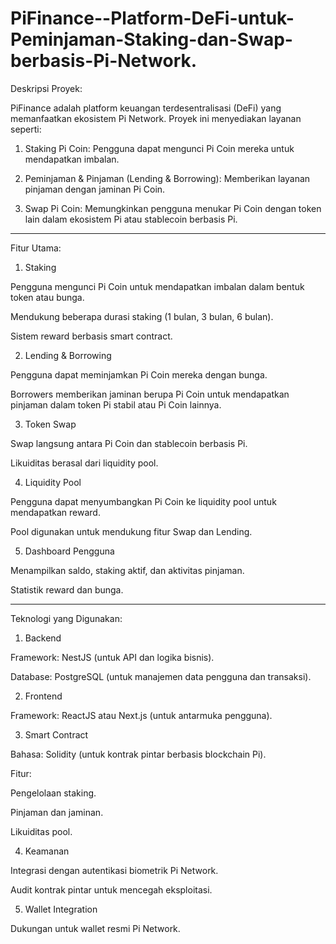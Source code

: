 # PiFinance--Platform-DeFi-untuk-Peminjaman-Staking-dan-Swap-berbasis-Pi-Network.
Deskripsi Proyek:

PiFinance adalah platform keuangan terdesentralisasi (DeFi) yang memanfaatkan ekosistem Pi Network. Proyek ini menyediakan layanan seperti:

1. Staking Pi Coin: Pengguna dapat mengunci Pi Coin mereka untuk mendapatkan imbalan.


2. Peminjaman & Pinjaman (Lending & Borrowing): Memberikan layanan pinjaman dengan jaminan Pi Coin.


3. Swap Pi Coin: Memungkinkan pengguna menukar Pi Coin dengan token lain dalam ekosistem Pi atau stablecoin berbasis Pi.




---

Fitur Utama:

1. Staking

Pengguna mengunci Pi Coin untuk mendapatkan imbalan dalam bentuk token atau bunga.

Mendukung beberapa durasi staking (1 bulan, 3 bulan, 6 bulan).

Sistem reward berbasis smart contract.



2. Lending & Borrowing

Pengguna dapat meminjamkan Pi Coin mereka dengan bunga.

Borrowers memberikan jaminan berupa Pi Coin untuk mendapatkan pinjaman dalam token Pi stabil atau Pi Coin lainnya.



3. Token Swap

Swap langsung antara Pi Coin dan stablecoin berbasis Pi.

Likuiditas berasal dari liquidity pool.



4. Liquidity Pool

Pengguna dapat menyumbangkan Pi Coin ke liquidity pool untuk mendapatkan reward.

Pool digunakan untuk mendukung fitur Swap dan Lending.



5. Dashboard Pengguna

Menampilkan saldo, staking aktif, dan aktivitas pinjaman.

Statistik reward dan bunga.





---

Teknologi yang Digunakan:

1. Backend

Framework: NestJS (untuk API dan logika bisnis).

Database: PostgreSQL (untuk manajemen data pengguna dan transaksi).



2. Frontend

Framework: ReactJS atau Next.js (untuk antarmuka pengguna).



3. Smart Contract

Bahasa: Solidity (untuk kontrak pintar berbasis blockchain Pi).

Fitur:

Pengelolaan staking.

Pinjaman dan jaminan.

Likuiditas pool.




4. Keamanan

Integrasi dengan autentikasi biometrik Pi Network.

Audit kontrak pintar untuk mencegah eksploitasi.



5. Wallet Integration

Dukungan untuk wallet resmi Pi Network.

